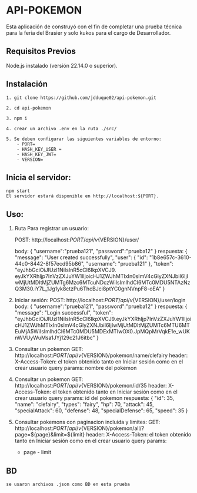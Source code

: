 # API-POKEMON

Esta aplicación de construyó con el fin de completar una prueba técnica para la feria del Brasier y solo kukos para el cargo de Desarrollador.

## Requisitos Previos

Node.js instalado (versión 22.14.0 o superior).

## Instalación

    1. git clone https://github.com/jdduque02/api-pokemon.git

    2. cd api-pokemon

    3. npm i

    4. crear un archivo .env en la ruta ./src/

    5. Se deben configurar las siguientes variables de entorno:
        - PORT=
        - HASH_KEY_USER =
        - HASH_KEY_JWT=
        - VERSION=

## Inicia el servidor:

    npm start
    El servidor estará disponible en http://localhost:${PORT}.

## Uso:

1.  Ruta Para registrar un usuario:


    POST: http://localhost:${PORT}/api/v${VERSION}/user/

    body:
    {
        "username":"prueba121",
        "password":"prueba12"
    }
    respuesta:
    {
        "message": "User created successfully",
        "user": {
            "id": "1b8e657c-3610-44c0-8442-8f57ecd95b86",
            "username": "prueba121"
        },
        "token": "eyJhbGciOiJIUzI1NiIsInR5cCI6IkpXVCJ9. eyJkYXRhIjp7InVzZXJuYW1lIjoicHJ1ZWJhMTIxIn0sImV4cGlyZXNJbiI6IjIwMjUtMDItMjZUMTg6Mzc6MTcuNDczWiIsImlhdCI6MTc0MDU5NTAzNzQ3M30.iY7L_1Jg1yk8ctzPu6ThcBJci8ptYC0gnNVnpF8-oEA"
    }

2. Iniciar sesión:
   POST: http://localhost:${PORT}/api/v${VERSION}/user/login
   body:
   {
   "username":"prueba121",
   "password":"prueba12"
   }
   respuesta:
   {
   "message": "Login successful",
   "token": "eyJhbGciOiJIUzI1NiIsInR5cCI6IkpXVCJ9.eyJkYXRhIjp7InVzZXJuYW1lIjoicHJ1ZWJhMTIxIn0sImV4cGlyZXNJbiI6IjIwMjUtMDItMjZUMTc6MTU6MTEuMjA5WiIsImlhdCI6MTc0MDU5MDExMTIwOX0.JpMQpMrVqkE1e_wUKnWVUyWuMsa1JYj129c21J6itbc"
   }
3. Consultar un pokemon
   GET: http://localhost:${PORT}/api/v${VERSION}/pokemon/name/clefairy
   header:
   X-Access-Token: el token obtenido tanto en Iniciar sesión como en el crear usuario
   query params: nombre del pokemon
4. Consultar un pokemon
   GET: http://localhost:${PORT}/api/v${VERSION}/pokemon/id/35
   header:
   X-Access-Token: el token obtenido tanto en Iniciar sesión como en el crear usuario
   query params: id del pokemon
   respuesta:
   {
   "id": 35,
   "name": "clefairy",
   "types": "fairy",
   "hp": 70,
   "attack": 45,
   "specialAttack": 60,
   "defense": 48,
   "specialDefense": 65,
   "speed": 35
   }
5. Consultar pokemons con paginacion incluida y limites:
   GET: http://localhost:${PORT}/api/v${VERSION}/pokemon/all/?page=${page}&limit=${limit}
   header:
   X-Access-Token: el token obtenido tanto en Iniciar sesión como en el crear usuario
   query params:  
    - page - limit

## BD

    se usaron archivos .json como BD en esta prueba
